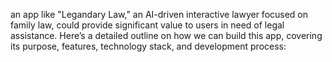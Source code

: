 an app like "Legandary Law," an AI-driven interactive lawyer focused on family law, could provide significant value to users in need of legal assistance. Here’s a detailed outline on how we can build this app, covering its purpose, features, technology stack, and development process:
